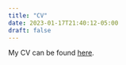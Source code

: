 ```yaml
---
title: "CV"
date: 2023-01-17T21:40:12-05:00
draft: false
---
```


My CV can be found [here](https://1drv.ms/b/s!AqgsL3oz1dqk5x9Des1t5ExJ2MHN?e=2sEVkQ).
